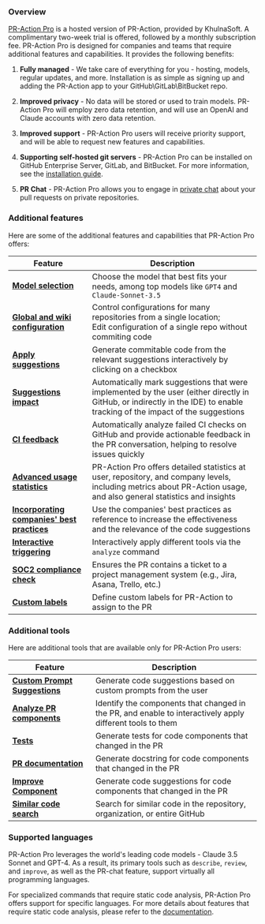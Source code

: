 ### Overview

[PR-Action Pro](https://www.khulnasoft.com/pricing/) is a hosted version of PR-Action, provided by KhulnaSoft. A complimentary two-week trial is offered, followed by a monthly subscription fee.
PR-Action Pro is designed for companies and teams that require additional features and capabilities. It provides the following benefits:

1. **Fully managed** - We take care of everything for you - hosting, models, regular updates, and more. Installation is as simple as signing up and adding the PR-Action app to your GitHub\GitLab\BitBucket repo.

2. **Improved privacy** - No data will be stored or used to train models. PR-Action Pro will employ zero data retention, and will use an OpenAI and Claude accounts with zero data retention.

3. **Improved support** - PR-Action Pro users will receive priority support, and will be able to request new features and capabilities.

4. **Supporting self-hosted git servers** - PR-Action Pro can be installed on GitHub Enterprise Server, GitLab, and BitBucket. For more information, see the [installation guide](https://pr-action.khulnasoft.com/installation/pr_action_pro/).

5. **PR Chat** - PR-Action Pro allows you to engage in [private chat](https://pr-action.khulnasoft.com/chrome-extension/features/#pr-chat) about your pull requests on private repositories.

### Additional features

Here are some of the additional features and capabilities that PR-Action Pro offers:

| Feature                                                                                                              | Description                                                                                                                                                      |
|----------------------------------------------------------------------------------------------------------------------|------------------------------------------------------------------------------------------------------------------------------------------------------------------|
| [**Model selection**](https://pr-action.khulnasoft.com/usage-guide/PR_action_pro_models/#pr-action-pro-models)          | Choose the model that best fits your needs, among top models like `GPT4` and `Claude-Sonnet-3.5`                                                                 
| [**Global and wiki configuration**](https://pr-action.khulnasoft.com/usage-guide/configuration_options/)              | Control configurations for many repositories from a single location; <br>Edit configuration of a single repo without commiting code                              |
| [**Apply suggestions**](https://pr-action.khulnasoft.com/tools/improve/#overview)                                     | Generate commitable code from the relevant suggestions interactively by clicking on a checkbox                                                                   |
| [**Suggestions impact**](https://pr-action.khulnasoft.com/tools/improve/#assessing-impact)                         | Automatically mark suggestions that were implemented by the user (either directly in GitHub, or indirectly in the IDE) to enable tracking of the impact of the suggestions |
| [**CI feedback**](https://pr-action.khulnasoft.com/tools/ci_feedback/) | Automatically analyze failed CI checks on GitHub and provide actionable feedback in the PR conversation, helping to resolve issues quickly |
| [**Advanced usage statistics**](https://www.khulnasoft.com/contact/#/)                                                    | PR-Action Pro offers detailed statistics at user, repository, and company levels, including metrics about PR-Action usage, and also general statistics and insights |
| [**Incorporating companies' best practices**](https://pr-action.khulnasoft.com/tools/improve/#best-practices)         | Use the companies' best practices as reference to increase the effectiveness and the relevance of the code suggestions                                           |
| [**Interactive triggering**](https://pr-action.khulnasoft.com/tools/analyze/#example-usage)                           | Interactively apply different tools via the `analyze` command                                                                                                    |
| [**SOC2 compliance check**](https://pr-action.khulnasoft.com/tools/review/#configuration-options)                     | Ensures the PR contains a ticket to a project management system (e.g., Jira, Asana, Trello, etc.)                                                                
| [**Custom labels**](https://pr-action.khulnasoft.com/tools/describe/#handle-custom-labels-from-the-repos-labels-page) | Define custom labels for PR-Action to assign to the PR                                                                                                            |

### Additional tools

Here are additional tools that are available only for PR-Action Pro users:

| Feature | Description |
|---------|-------------|
| [**Custom Prompt Suggestions**](https://pr-action.khulnasoft.com/tools/custom_prompt/) | Generate code suggestions based on custom prompts from the user |
| [**Analyze PR components**](https://pr-action.khulnasoft.com/tools/analyze/) | Identify the components that changed in the PR, and enable to interactively apply different tools to them |
| [**Tests**](https://pr-action.khulnasoft.com/tools/test/) | Generate tests for code components that changed in the PR |
| [**PR documentation**](https://pr-action.khulnasoft.com/tools/documentation/) | Generate docstring for code components that changed in the PR |
| [**Improve Component**](https://pr-action.khulnasoft.com/tools/improve_component/) | Generate code suggestions for code components that changed in the PR |
| [**Similar code search**](https://pr-action.khulnasoft.com/tools/similar_code/) | Search for similar code in the repository, organization, or entire GitHub |


### Supported languages

PR-Action Pro leverages the world's leading code models - Claude 3.5 Sonnet and GPT-4. 
As a result, its primary tools such as `describe`, `review`, and `improve`, as well as the PR-chat feature, support virtually all programming languages.

For specialized commands that require static code analysis, PR-Action Pro offers support for specific languages. For more details about features that require static code analysis, please refer to the [documentation](https://pr-action.khulnasoft.com/tools/analyze/#overview).